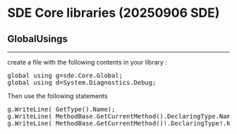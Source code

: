 # SDE Core libraries (20250906 SDE)

## GlobalUsings
------------
create a file with the following contents in your library :

<pre>
global using g=sde.Core.Global;
global using d=System.Diagnostics.Debug;
</pre>

Then use the following statements

<pre>
g.WriteLine( GetType().Name);
g.WriteLine( MethodBase.GetCurrentMethod().DeclaringType.Name); 	// -- static
g.WriteLine( MethodBase.GetCurrentMethod()!.DeclaringType!.Name);	// --- Dereference of a possibly null reference
</pre>
